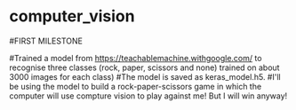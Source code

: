 # computer_vision

#FIRST MILESTONE 

#Trained a model from https://teachablemachine.withgoogle.com/ to recognise three classes (rock, paper, scissors and none) trained on about 3000 images for each class)
#The model is saved as keras_model.h5.
#I'll be using the model to build a rock-paper-scissors game in which the computer will use compture vision to play against me! But I will win anyway! 
